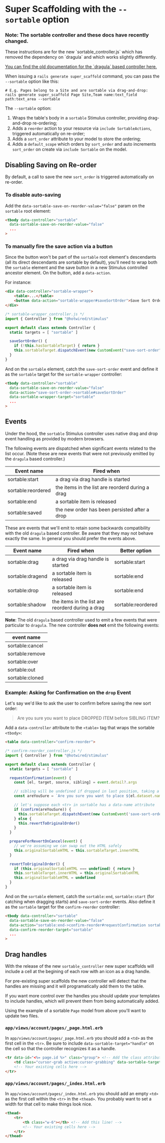 # Super Scaffolding with the `--sortable` option

<div class="rounded-md border bg-amber-100 border-amber-200 py-4 px-5 mb-3 not-prose">
  <h3 class="text-sm text-amber-800 font-light mb-2">
    Note: The sortable controller and these docs have recently changed.
  </h3>
  <p class="text-sm text-amber-800 font-light mb-2">
    These instructions are for the new `sortable_controller.js` which has removed the dependency on `dragula` and which works slightly differently.
  </p>
  <p class="text-sm text-amber-800 font-light">
    <a href="/docs/super-scaffolding/dragula-sortable">You can find the old documentation for the `dragula` based controller here.</a>
  </p>
</div>

When issuing a `rails generate super_scaffold` command, you can pass the `--sortable` option like this:

```
# E.g. Pages belong to a Site and are sortable via drag-and-drop:
rails generate super_scaffold Page Site,Team name:text_field path:text_area --sortable
```

The `--sortable` option:

1. Wraps the table's body in a `sortable` Stimulus controller, providing drag-and-drop re-ordering;
2. Adds a `reorder` action to your resource via `include SortableActions`, triggered automatically on re-order;
3. Adds a `sort_order` attribute to your model to store the ordering;
4. Adds a `default_scope` which orders by `sort_order` and auto increments `sort_order` on create via `include Sortable` on the model.

## Disabling Saving on Re-order

By default, a call to save the new `sort_order` is triggered automatically on re-order.

### To disable auto-saving

Add the  `data-sortable-save-on-reorder-value="false"` param on the `sortable` root element:

```html
<tbody data-controller="sortable"
  data-sortable-save-on-reorder-value="false"
  ...
>
```

### To manually fire the save action via a button

Since the button won't be part of the `sortable` root element's descendants (all its direct descendants are sortable by default), you'll need to wrap both the `sortable` element and the save button in a new Stimulus controlled ancestor element. On the button, add a `data-action`.

For instance:

```html
<div data-controller="sortable-wrapper">
    <table>...</table>
    <button data-action="sortable-wrapper#saveSortOrder">Save Sort Order</button>
</div>
```

```js
/* sortable-wrapper_controller.js */
import { Controller } from "@hotwired/stimulus"

export default class extends Controller {
  static targets = [ "sortable" ]

  saveSortOrder() {
    if (!this.hasSortableTarget) { return }
    this.sortableTarget.dispatchEvent(new CustomEvent("save-sort-order"))
  }
}
```

And on the `sortable` element, catch the `save-sort-order` event and define it as the `sortable` target for the `sortable-wrapper` controller:

```html
<tbody data-controller="sortable"
  data-sortable-save-on-reorder-value="false"
  data-action="save-sort-order->sortable#saveSortOrder"
  data-sortable-wrapper-target="sortable"
  ...
>
```

## Events

Under the hood, the `sortable` Stimulus controller uses native drag and drop event handling as provided by modern browsers.

The following events are dispatched when significant events related to the list occur. (Note these are new events that were not previously emitted by the `dragula` based controller.)

| Event name         | Fired when                                          |
|--------------------|-----------------------------------------------------|
| sortable:start     | a drag via drag handle is started                   |
| sortable:reordered | the items in the list are reorderd during a drag    |
| sortable:end       | a sortable item is released                         |
| sortable:saved     | the new order has been persisted after a drop       |

These are events that we'll emit to retain some backwards compatibility with the old `dragula` based controller. Be aware that they may not behave exactly the same. In general you should prefer the events above.

| Event name       | Fired when                                         | Better option      |
|------------------|----------------------------------------------------|--------------------|
| sortable:drag    | a drag via drag handle is started                  | sortable:start     |
| sortable:dragend | a sortable item is released                        | sortable:end       |
| sortable:drop    | a sortable item is released                        | sortable:end       |
| sortable:shadow  | the items in the list are reorderd during a drag   | sortable:reordered |

**Note**: The old `dragula` based controller used to emit a few events that were particular to `dragula`. The new controller **does not** emit the following events:

| event name           |
|----------------------|
| sortable:cancel      |
| sortable:remove      |
| sortable:over        |
| sortable:out         |
| sortable:cloned      |

### Example: Asking for Confirmation on the `drop` Event

Let's say we'd like to ask the user to confirm before saving the new sort order:

> Are you sure you want to place DROPPED ITEM before SIBLING ITEM?

Add a `data-controller` attribute to the `<table>` tag that wraps the sortable `<tbody>`:

```html
<table data-controller="confirm-reorder">
```

```js
/* confirm-reorder_controller.js */
import { Controller } from "@hotwired/stimulus"

export default class extends Controller {
  static targets = [ "sortable" ]

  requestConfirmation(event) {
    const [el, target, source, sibling] = event.detail?.args

    // sibling will be undefined if dropped in last position, taking a shortcut here
    const areYouSure = `Are you sure you want to place ${el.dataset.name} before ${sibling.dataset.name}?`

    // let's suppose each <tr> in sortable has a data-name attribute
    if (confirm(areYouSure)) {
      this.sortableTarget.dispatchEvent(new CustomEvent('save-sort-order'))
    } else {
      this.revertToOriginalOrder()
    }
  }

  prepareForRevertOnCancel(event) {
    // we're assuming we can swap out the HTML safely
    this.originalSortableHTML = this.sortableTarget.innerHTML
  }

  revertToOriginalOrder() {
    if (this.originalSortableHTML === undefined) { return }
    this.sortableTarget.innerHTML = this.originalSortableHTML
    this.originalSortableHTML = undefined
  }
}
```

And on the `sortable` element, catch the `sortable:end`, `sortable:start` (for catching when dragging starts) and `save-sort-order` events. Also define it as the `sortable` target for the `confirm-reorder` controller:

```html
<tbody data-controller="sortable"
  data-sortable-save-on-reorder-value="false"
  data-action="sortable:end->confirm-reorder#requestConfirmation sortable:start->confirm-reorder#prepareForRevertOnCancel save-sort-order->sortable#saveSortOrder"
  data-confirm-reorder-target="sortable"
  ...
>
```

## Drag handles

With the release of the new `sortable_controller` new super scaffolds will include a cell at the begining of each row with an icon as a drag handle.

For pre-existing super scaffolds the new controller will detect that the handles are missing and it will programatically add them to the table.

If you want more control over the handles you should update your templates to include handles, which will prevent them from being automatically added.

Using the example of a sortable `Page` model from above you'll want to update two files.

### `app/views/account/pages/_page.html.erb`

In `app/views/account/pages/_page.html.erb` you should add a `<td>` as the first cell in the `<tr>`. Be sure to include `data-sortable-target="handle"` on the cell so that the controller recognizes it as a handle.

```html
<tr data-id="<%= page.id %>" class="group"> <!-- Add the class attribute on this line! -->
    <td class="cursor-grab active:cursor-grabbing" data-sortable-target="handle"><i class="ti ti-menu opacity-25 group-hover:opacity-100"></i></td> <!-- Add this line! -->
    <!-- Your existing cells here -->
</tr>
```

### `app/views/account/pages/_index.html.erb`

In `app/views/account/pages/_index.html.erb` you should add an empty `<td>` as the first cell within the `<tr>` in the `<thead>`. You probably want to set a width for that cell to make things look nice.

```html
<thead>
    <tr>
        <th class="w-6"></th> <!-- Add this line! -->
        <!-- Your existing cells here -->
    </tr>
</thead>
```


